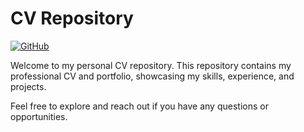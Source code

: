 # CV Repository

[![GitHub](https://img.shields.io/badge/GitHub-100000?style=for-the-badge&logo=github&logoColor=white)](https://aicirou.github.io/CV/)

Welcome to my personal CV repository. This repository contains my professional CV and portfolio, showcasing my skills, experience, and projects.

Feel free to explore and reach out if you have any questions or opportunities.

